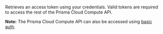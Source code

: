 Retrieves an access token using your credentials.
Valid tokens are required to access the rest of the Prisma Cloud Compute API.

**Note:** The Prisma Cloud Compute API can also be accessed using [basic auth](https://docs.twistlock.com/docs/latest/api/access_api.html).
